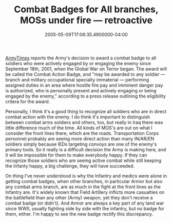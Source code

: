﻿---
title: Combat Badges for All branches, MOSs under fire — retroactive
date: "2005-05-09T17:06:35.4900000-04:00"
description: ArmyTimes reports the Army's decision to award a combat badge to all soldiers who were actively engaged by or engaging the enemy since September 18th, 2001, when the Global War on Terror began.
featuredImage: /img/default-post-image.jpg
---

[ArmyTimes](http://armytimes.com/) reports the Army's decision to award a combat badge to all soldiers who were actively engaged by or engaging the enemy since September 18th, 2001, when the Global War on Terror began. The award will be called the Combat Action Badge, and "may be awarded to any soldier — branch and military occupational specialty immaterial — performing assigned duties in an area where hostile fire pay and imminent danger pay is authorized, who is personally present and actively engaging or being engaged by the enemy," according to a press release outlining the eligibility critera for the award.

Personally, I think it's a good thing to recognize all soldiers who are in direct combat action with the enemy. I do think it's important to distinguish between combat arms soldiers and others, too, but really in Iraq there was little difference much of the time. All kinds of MOS's are out on what I consider the front lines there, which are the roads. Transportation Corps personnel probably are seeing more direct action than many IN/AR/EN soldiers simply because IEDs targeting convoys are one of the enemy's primary tools. So it really is a difficult decision the Army is making here, and it will be impossible for them to make everybody happy. If they can recognize those soldiers who are seeing active combat while still keeping the Infanty happy, a big challenge, they will have succeeded.

On thing I've never understood is why the Infantry and medics were alone in getting combat badges, when other branches, in particular Armor but also any combat arms branch, are as much in the fight at the front lines as the Infantry are. It's widely known that Field Artillery inflicts more casualties on the battlefield than any other (Army) weapon, yet they don't receive a combat badge (or didn't). And Armor are always a key part of any land war since WWII, usually fighting side by side with the infantry, but no badge for them, either. I'm happy to see the new badge rectify this discrepancy.

